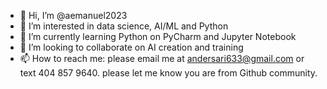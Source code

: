 - 👋 Hi, I’m @aemanuel2023
- 👀 I’m interested in data science, AI/ML and Python
- 🌱 I’m currently learning Python on PyCharm and Jupyter Notebook
- 💞️ I’m looking to collaborate on AI creation and training
- 📫 How to reach me: please email me at andersari633@gmail.com or text 404 857 9640. please let me know you are from Github community.

<!---
aemanuel2023/aemanuel2023 is a ✨ special ✨ repository because its `README.md` (this file) appears on your GitHub profile.
You can click the Preview link to take a look at your changes.
--->
